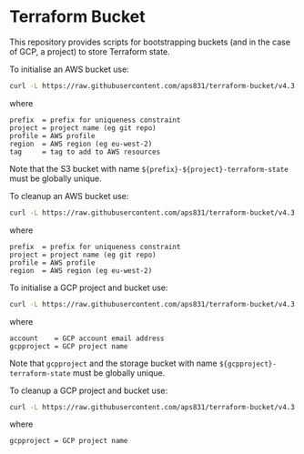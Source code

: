 # Terraform Bucket

This repository provides scripts for bootstrapping buckets (and in the case of GCP, a project) to store Terraform state.

To initialise an AWS bucket use:

```bash
curl -L https://raw.githubusercontent.com/aps831/terraform-bucket/v4.3.0/aws-init.sh | bash -s -- --prefix ${prefix} --project ${project} --profile ${profile} --region ${region} --tag ${tag}
```

where

```text
prefix  = prefix for uniqueness constraint
project = project name (eg git repo)
profile = AWS profile
region  = AWS region (eg eu-west-2)
tag     = tag to add to AWS resources
```

Note that the S3 bucket with name `${prefix}-${project}-terraform-state` must be globally unique.

To cleanup an AWS bucket use:

```bash
curl -L https://raw.githubusercontent.com/aps831/terraform-bucket/v4.3.0/aws-cleanup.sh | bash -s -- --prefix ${prefix} --project ${project} --profile ${profile} --region ${region}
```

where

```text
prefix  = prefix for uniqueness constraint
project = project name (eg git repo)
profile = AWS profile
region  = AWS region (eg eu-west-2)
```

To initialise a GCP project and bucket use:

```bash
curl -L https://raw.githubusercontent.com/aps831/terraform-bucket/v4.3.0/gcp-init.sh | bash -s -- --account ${account} --gcpproject ${gcpproject}
```

where

```text
account    = GCP account email address
gcpproject = GCP project name
```

Note that `gcpproject` and the storage bucket with name `${gcpproject}-terraform-state` must be globally unique.

To cleanup a GCP project and bucket use:

```bash
curl -L https://raw.githubusercontent.com/aps831/terraform-bucket/v4.3.0/gcp-cleanup.sh | bash -s -- --gcpproject ${gcpproject}
```

where

```text
gcpproject = GCP project name
```
